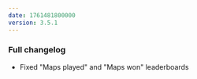 ```yaml
---
date: 1761481800000
version: 3.5.1
---
```


### Full changelog

- Fixed "Maps played" and "Maps won" leaderboards